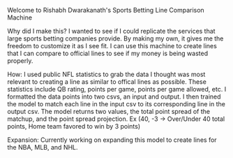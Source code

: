 Welcome to Rishabh Dwarakanath's Sports Betting Line Comparison Machine

Why did I make this?
I wanted to see if I could replicate the services that large sports betting companies provide. By making my own,
it gives me the freedom to customize it as I see fit. I can use this machine to create lines that I can compare to official lines to
see if my money is being wasted properly. 

How:
I used public NFL statistics to grab the data I thought was most relevant to creating a line as similar to offical lines as possible. These statistics include QB rating, points per game, points per game allowed, etc. I formatted the data points into two csvs, an input and output. I then trained the model to match each line in the input csv to its corresponding line in the output csv. The model returns two values, the total point spread of the matchup, and the point spread projection. Ex (40, -3 -> Over/Under 40 total points, Home team favored to win by 3 points)

Expansion:
Currently working on expanding this model to create lines for the NBA, MLB, and NHL.